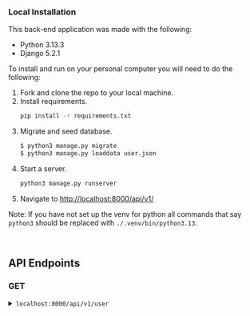 ### Local Installation

This back-end application was made with the following:

* Python 3.13.3
* Django 5.2.1

To install and run on your personal computer you will need to do the following:

1. Fork and clone the repo to your local machine.
2. Install requirements.
    ```zsh
    pip install -r requirements.txt
    ```
3. Migrate and seed database.
    ```zsh
    $ python3 manage.py migrate
    $ python3 manage.py loaddata user.json
    ```
4. Start a server.
    ```zsh
    python3 manage.py runserver
    ```
5. Navigate to <http://localhost:8000/api/v1/>

Note: If you have not set up the venv for python all commands that say `python3` should be replaced with `./.venv/bin/python3.13`.

<br />

<!-- API ENDPOINTS -->

## API Endpoints
### GET

<details>
<summary> <code>localhost:8000/api/v1/user</code> </summary>

>**Description**
> - Get a list of restaurants.
>
>**Parameters**
> - N/A
>
>**Response**
>#### 200 OK
>
> ```json
> {
>   "data": [
>     {
>       "type": "str",
>       "id": "int",
>       "attributes": 
>         {
>           "name": "str"
>         }
>      },
>      {"..."}
>    ]
> }
>```
>
>#### 404 Not Found
>
>```json
>{
>   "errors": [
>     {
>       "detail": "Not found.",
>       "status": "404",
>       "code": "not_found"
>     }
>    ]
>}
>```
>
>**Notes**
>
> * none... yet

</details>
